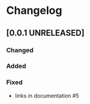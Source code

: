 # Changelog

## [0.0.1 UNRELEASED]


### Changed


### Added


### Fixed

- links in documentation #5
